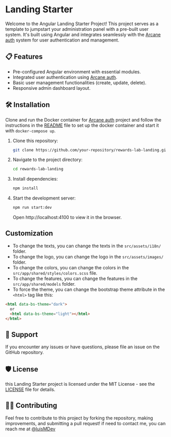 # Landing Starter

Welcome to the Angular Landing Starter Project! This project serves as a template to jumpstart your administration panel with a pre-built user system. It's built using Angular and integrates seamlessly with the [Arcane auth](https://github.com/arcane-auth/arcane-auth) system for user authentication and management.

## 📋 Features

- Pre-configured Angular environment with essential modules.
- Integrated user authentication using [Arcane auth](https://github.com/arcane-auth/arcane-auth).
- Basic user management functionalities (create, update, delete).
- Responsive admin dashboard layout.

## 🛠️ Installation

Clone and run the Docker container for [Arcane auth](https://github.com/arcane-auth/arcane-auth) project and follow the instructions in the [README](https://github.com/arcane-auth/arcane-auth/blob/main/README.md) file to set up the docker container and start it with `docker-compose up`.

1. Clone this repository:
   ```bash
   git clone https://github.com/your-repository/rewards-lab-landing.git
   ```
2. Navigate to the project directory:
   ```bash
   cd rewards-lab-landing
   ```
3. Install dependencies:
   ```bash
   npm install
   ```
4. Start the development server:
   ```bash
   npm run start:dev
   ```
   Open http://localhost:4100 to view it in the browser.

## Customization

- To change the texts, you can change the texts in the `src/assets/i18n/` folder.
- To change the logo, you can change the logo in the `src/assets/images/` folder.
- To change the colors, you can change the colors in the `src/app/shared/styles/colors.scss` file.
- To change the features, you can change the features in the `src/app/shared/models` folder.
- To force the theme, you can change the bootstrap theme attribute in the `<html>` tag like this:

```html
<html data-bs-theme="dark">
  or
  <html data-bs-theme="light"></html>
</html>
```

## 🤝 Support

If you encounter any issues or have questions, please file an issue on the GitHub repository.

## 🛡️ License

this Landing Starter project is licensed under the MIT License - see the [LICENSE](https://github.com/arcane-auth/arcane-auth/blob/main/LICENSE) file for details.

## 🧑‍💻 Contributing

Feel free to contribute to this project by forking the repository, making improvements, and submitting a pull request!
if need to contact me, you can reach me at [@luisMDev](https://github.com/luisMDev)
